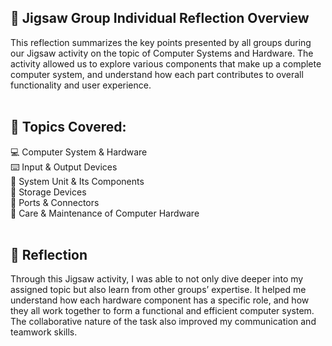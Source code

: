 ## 🧠 Jigsaw Group Individual Reflection Overview
This reflection summarizes the key points presented by all groups during our Jigsaw activity on the topic of Computer Systems and Hardware. The activity allowed us to explore various components that make up a complete computer system, and understand how each part contributes to overall functionality and user experience.
<br> <br>
## 🔹 Topics Covered:
💻 Computer System & Hardware <br>
⌨️ Input & Output Devices <br>
🧠 System Unit & Its Components <br>
💾 Storage Devices <br>
🔌 Ports & Connectors <br>
🧽 Care & Maintenance of Computer Hardware
<br><br>
## 📌 Reflection
Through this Jigsaw activity, I was able to not only dive deeper into my assigned topic but also learn from other groups’ expertise. It helped me understand how each hardware component has a specific role, and how they all work together to form a functional and efficient computer system. The collaborative nature of the task also improved my communication and teamwork skills.
